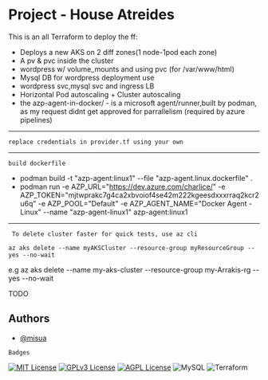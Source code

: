
# Project - House Atreides


This is an all Terraform to deploy the ff:


- Deploys a new AKS on 2 diff zones(1 node-1pod each zone)
- A pv & pvc inside the cluster
- wordpress w/ volume_mounts and using pvc (for /var/www/html)
- Mysql DB for wordpress deployment use
- wordpress svc,mysql svc and ingress LB
- Horizontal Pod autoscaling + Cluster autoscaling 
- the azp-agent-in-docker/ - is a microsoft agent/runner,built by podman, as my request didnt get approved for parrallelism (required by azure pipelines)

---

```replace credentials in provider.tf using your own```

---
```build dockerfile```
- podman build -t "azp-agent:linux1" --file "azp-agent.linux.dockerfile" .
- podman run -e AZP_URL="https://dev.azure.com/charlice/" -e AZP_TOKEN="mjtwprakc7g4ca2xbvoiof4se42m222kgeesdxxxrraq2kcr2u6q" -e AZP_POOL="Default" -e AZP_AGENT_NAME="Docker Agent - Linux" --name "azp-agent-linux1" azp-agent:linux1

---
``` To delete cluster faster for quick tests, use az cli```

``az aks delete --name myAKSCluster --resource-group myResourceGroup --yes --no-wait``

e.g az aks delete --name my-aks-cluster --resource-group my-Arrakis-rg --yes --no-wait

TODO
## Authors

- [@misua](https://www.github.com/misua)



`Badges`


[![MIT License](https://img.shields.io/badge/License-MIT-green.svg)](https://choosealicense.com/licenses/mit/)
[![GPLv3 License](https://img.shields.io/badge/License-GPL%20v3-yellow.svg)](https://opensource.org/licenses/)
[![AGPL License](https://img.shields.io/badge/license-AGPL-blue.svg)](http://www.gnu.org/licenses/agpl-3.0)
![MySQL](https://img.shields.io/badge/mysql-%2300f.svg?style=for-the-badge&logo=mysql&logoColor=white)
![Terraform](https://img.shields.io/badge/terraform-%235835CC.svg?style=for-the-badge&logo=terraform&logoColor=white)
